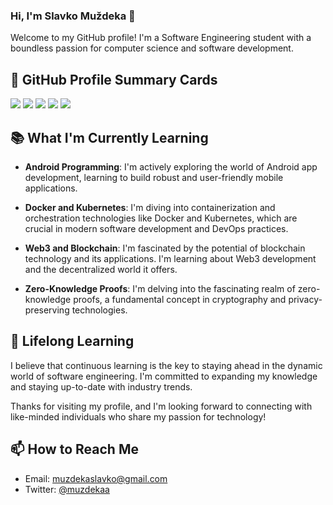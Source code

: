 ### Hi, I'm Slavko Muždeka 👋

Welcome to my GitHub profile! I'm a Software Engineering student with a boundless passion for computer science and software development.

## 🔧 GitHub Profile Summary Cards

[![](http://github-profile-summary-cards.vercel.app/api/cards/profile-details?username=slavko00&theme=2077)](https://github.com/vn7n24fzkq/github-profile-summary-cards)
[![](http://github-profile-summary-cards.vercel.app/api/cards/repos-per-language?username=slavko00&theme=2077&exclude=exclude)](https://github.com/vn7n24fzkq/github-profile-summary-cards)
[![](http://github-profile-summary-cards.vercel.app/api/cards/most-commit-language?username=slavko00&theme=2077&exclude=exclude)](https://github.com/vn7n24fzkq/github-profile-summary-cards)
[![](http://github-profile-summary-cards.vercel.app/api/cards/stats?username=slavko00&theme=radical)](https://github.com/vn7n24fzkq/github-profile-summary-cards)
[![](http://github-profile-summary-cards.vercel.app/api/cards/productive-time?username=slavko&theme=github_dark&utcOffset=+2)]()

## 📚 What I'm Currently Learning

- **Android Programming**: I'm actively exploring the world of Android app development, learning to build robust and user-friendly mobile applications.

- **Docker and Kubernetes**: I'm diving into containerization and orchestration technologies like Docker and Kubernetes, which are crucial in modern software development and DevOps practices.

- **Web3 and Blockchain**: I'm fascinated by the potential of blockchain technology and its applications. I'm learning about Web3 development and the decentralized world it offers.

- **Zero-Knowledge Proofs**: I'm delving into the fascinating realm of zero-knowledge proofs, a fundamental concept in cryptography and privacy-preserving technologies.

## 🌱 Lifelong Learning

I believe that continuous learning is the key to staying ahead in the dynamic world of software engineering. I'm committed to expanding my knowledge and staying up-to-date with industry trends.

Thanks for visiting my profile, and I'm looking forward to connecting with like-minded individuals who share my passion for technology!

## 📫 How to Reach Me

- Email: muzdekaslavko@gmail.com
- Twitter: [@muzdekaa](https://twitter.com/muzdekaa)
